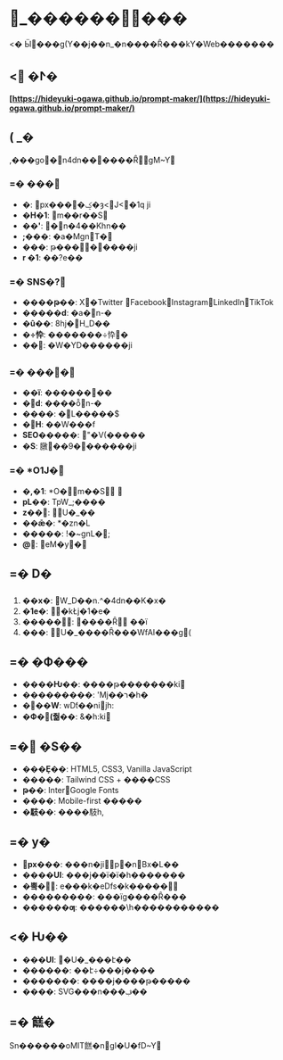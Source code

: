 # _���������

<� Ӹ͹���g(Y��j��\n_�n����Ȓ���kY�Web�������

## < �ⵤ�

**[https://hideyuki-ogawa.github.io/prompt-maker/](https://hideyuki-ogawa.github.io/prompt-maker/)**

## ( _�

,���go�n4dn��\����ȒgM~Y

### =� ���\
- **�**: px����ݤ�ȝ<J<�1q	ji	
- **�H�1**: m��r��S
- **��'**: �n�4��Khn��
- **;���**: �a�MgnT�
- **���**: թ��������ji
- **r
�1**: ��?e��

### =� SNS�?\
- **����թ��**: X�Twitter	FacebookInstagramLinkedInTikTok
- **�����d**: �a�n-�
- **�û��**: 8hj�H_D��
- **�÷忰**: �������÷忰�
- **��**: �W�YD������ji

### =� ����\
- **��ï**: ��������
- **�d**: ����ȭn-�
- **����**: �L�����$
- **�H**: ��W���f
- **SEO�����**: "�V(�����
- **�S**: 㬿��9�������ji

### =� *O1J�\
- **�,�1**: *O�m��S 
- **pL��**: TpW_;����
- **z��**: U�_��
- **��ǣ�**: *�zn�L
- **�����**: !�~gnL�;
- **@**: eM�y�

## =� D�

1. **��x�**: \W_D��n.^�4dn��K�x�
2. **�1e�**: �kŁj�1�e�
3. **�����**: ����Ȓ
ܿ��ï
4. **���**: U�_����Ȓ���WfAI���g(

## =� �Ф���

- **����Ƕ��**: ����թ�������k i
- **���������**: 'Mj��ר�hܿ�
- **�՘��W**: wDƭ��nijh:
- **�Ф�(줢��**: &�h:k i

## =� �S��

- **���Ȩ��**: HTML5, CSS3, Vanilla JavaScript
- **�����**: Tailwind CSS + ����CSS
- **թ��**: InterGoogle Fonts	
- **����**: Mobile-first �����
- **�馶��**: ����馶h,

## =� y�

- **px���**: ���n�jip�nBx�L��
- **����UI**: ���j��ï�ï�h�������
- **�뿤�**: e���k�eDfs�k�����
- **���������**: ���ïg����Ȓ���
- **������ƣ**: ������\h�����������

## <� Ƕ��

- **���UI**: �U�_���է��
- **������**: ��է÷���j����
- **�������**: ����j����թ�����
- **����**: SVG���n���ࢤ��

## =� 餻�

Sn������oMIT餻�ngl�U�fD~Y